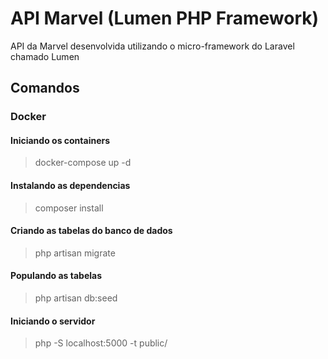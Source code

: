 # API Marvel (Lumen PHP Framework)

API da Marvel desenvolvida utilizando o micro-framework do Laravel chamado Lumen

## Comandos

### Docker

#### Iniciando os containers
> docker-compose up -d

#### Instalando as dependencias
> composer install <br>

#### Criando as tabelas do banco de dados
> php artisan migrate <br>

#### Populando as tabelas
> php artisan db:seed <br>

#### Iniciando o servidor
> php -S localhost:5000 -t public/ <br>
